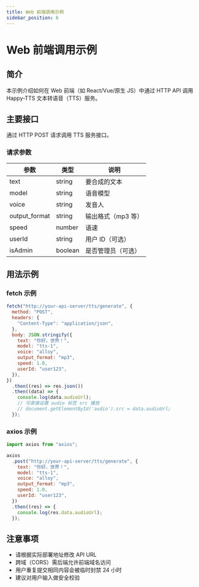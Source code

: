```yaml
---
title: Web 前端调用示例
sidebar_position: 6
---
```


# Web 前端调用示例

## 简介

本示例介绍如何在 Web 前端（如 React/Vue/原生 JS）中通过 HTTP API 调用 Happy-TTS 文本转语音（TTS）服务。

## 主要接口

通过 HTTP POST 请求调用 TTS 服务接口。

### 请求参数

| 参数          | 类型    | 说明               |
| ------------- | ------- | ------------------ |
| text          | string  | 要合成的文本       |
| model         | string  | 语音模型           |
| voice         | string  | 发音人             |
| output_format | string  | 输出格式（mp3 等） |
| speed         | number  | 语速               |
| userId        | string  | 用户 ID（可选）    |
| isAdmin       | boolean | 是否管理员（可选） |

## 用法示例

### fetch 示例

```js
fetch("http://your-api-server/tts/generate", {
  method: "POST",
  headers: {
    "Content-Type": "application/json",
  },
  body: JSON.stringify({
    text: "你好，世界！",
    model: "tts-1",
    voice: "alloy",
    output_format: "mp3",
    speed: 1.0,
    userId: "user123",
  }),
})
  .then((res) => res.json())
  .then((data) => {
    console.log(data.audioUrl);
    // 可直接设置 audio 标签 src 播放
    // document.getElementById('audio').src = data.audioUrl;
  });
```

### axios 示例

```js
import axios from "axios";

axios
  .post("http://your-api-server/tts/generate", {
    text: "你好，世界！",
    model: "tts-1",
    voice: "alloy",
    output_format: "mp3",
    speed: 1.0,
    userId: "user123",
  })
  .then((res) => {
    console.log(res.data.audioUrl);
  });
```

## 注意事项

- 请根据实际部署地址修改 API URL
- 跨域（CORS）需后端允许前端域名访问
- 用户重复提交相同内容会被临时封禁 24 小时
- 建议对用户输入做安全校验
